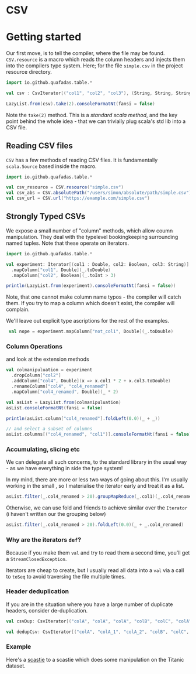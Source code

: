 # CSV


# Getting started

Our first move, is to tell the compiler, where the file may be found. `CSV.resource` is a macro which reads the column headers and injects them into the compilers type system. Here; for the file `simple.csv` in the project resource directory.


```scala mdoc
import io.github.quafadas.table.*

val csv : CsvIterator[("col1", "col2", "col3"), (String, String, String)] = CSV.fromString("col1,col2,col3\n1,2,7\n3,4,8\n5,6,9")

LazyList.from(csv).take(2).consoleFormatNt(fansi = false)

```

Note the `take(2)` method. This is a _standard scala method_, and the key point behind the whole idea - that we can trivially plug scala's std lib into a CSV file.

## Reading CSV files

`CSV` has a few methods of reading CSV files. It is fundamentally `scala.Source` based inside the macro.

```scala
import io.github.quafadas.table.*

val csv_resource = CSV.resource("simple.csv")
val csv_abs = CSV.absolutePath("/users/simon/absolute/path/simple.csv")
val csv_url = CSV.url("https://example.com/simple.csv")

```

## Strongly Typed CSVs

We expose a small number of "column" methods, which allow coumn manipulation. They deal with the typelevel bookingkeeping surrounding named tuples. Note that these operate on iterators.


```scala mdoc
import io.github.quafadas.table.*

val experiment: Iterator[(col1 : Double, col2: Boolean, col3: String)] = csv
  .mapColumn["col1", Double](_.toDouble)
  .mapColumn["col2", Boolean](_.toInt > 3)

println(LazyList.from(experiment).consoleFormatNt(fansi = false))

```
Note, that one cannot make column name typos - the compiler will catch them. If you try to map a column which doesn't exist, the compiler will complain.

We'll leave out explicit type ascriptions for the rest of the examples.

```scala mdoc:fail sc:nocompile
 val nope = experiment.mapColumn["not_col1", Double](_.toDouble)

```



### Column Operations

and look at the extension methods

```scala mdoc
val colmanipuluation = experiment
  .dropColumn["col2"]
  .addColumn["col4", Double](x => x.col1 * 2 + x.col3.toDouble)
  .renameColumn["col4", "col4_renamed"]
  .mapColumn["col4_renamed", Double](_ * 2)

val asList = LazyList.from(colmanipuluation)
asList.consoleFormatNt(fansi = false)

println(asList.column["col4_renamed"].foldLeft(0.0)(_ + _))

// and select a subset of columns
asList.columns[("col4_renamed", "col1")].consoleFormatNt(fansi = false)

```

### Accumulating, slicing etc

We can delegate all such concerns, to the standard library in the usual way - as we have everything in side the type system!

In my mind, there are more or less two ways of going about this. I'm usually working in the small , so I materialise the iterator early and treat it as a list.

```scala mdoc sc:nocompile
asList.filter(_.col4_renamed > 20).groupMapReduce(_.col1)(_.col4_renamed)(_ + _)

```
Otherwise, we can use fold and friends to achieve similar over the `Iterator` (i haven't written our the grouping below)

```scala mdoc sc:nocompile
asList.filter(_.col4_renamed > 20).foldLeft(0.0)(_ + _.col4_renamed)
```

### Why are the iterators `def`?

Because if you make them `val` and try to read them a second time, you'll get a `StreamClosedException`.

Iterators are cheap to create, but I usually read all data into a `val` via a call to `toSeq` to avoid traversing the file multiple times.

### Header deduplication

If you are in the situation where you have a large number of duplicate headers, consider de-duplication.

```scala sc:nocompile
val csvDup: CsvIterator[("colA", "colA", "colA", "colB", "colC", "colA"), (String, String, String, String, String, String)] = CSV.resource("dups.csv")

val dedupCsv: CsvIterator[("colA", "colA_1", "colA_2", "colB", "colC", "colA_5"), (String, String, String, String, String, String)] = CSV.deduplicateHeader(csvDup)
```

### Example

Here's a [scastie](https://scastie.scala-lang.org/Quafadas/2JoRN3v8SHK63uTYGtKdlw/26) to a scastie which does some manipulation on the Titanic dataset.
